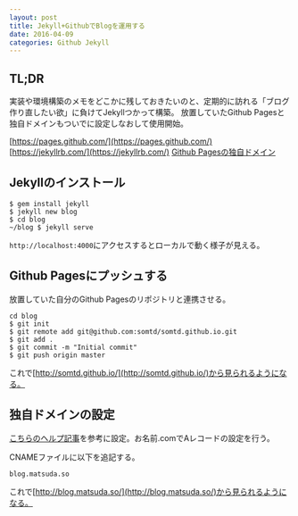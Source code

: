 ```yaml
---
layout: post
title: Jekyll+GithubでBlogを運用する
date: 2016-04-09
categories: Github Jekyll
---
```



## TL;DR

実装や環境構築のメモをどこかに残しておきたいのと、定期的に訪れる「ブログ作り直したい欲」に負けてJekyllつかって構築。
放置していたGithub Pagesと独自ドメインもついでに設定しなおして使用開始。

[https://pages.github.com/](https://pages.github.com/)
[https://jekyllrb.com/](https://jekyllrb.com/)
[Github Pagesの独自ドメイン](https://help.github.com/articles/using-a-custom-domain-with-github-pages/)

## Jekyllのインストール

```
$ gem install jekyll
$ jekyll new blog
$ cd blog
~/blog $ jekyll serve
```

`http://localhost:4000`にアクセスするとローカルで動く様子が見える。


## Github Pagesにプッシュする

放置していた自分のGithub Pagesのリポジトリと連携させる。

```
cd blog 
$ git init
$ git remote add git@github.com:somtd/somtd.github.io.git
$ git add .
$ git commit -m "Initial commit"
$ git push origin master
```

これで[http://somtd.github.io/](http://somtd.github.io/)から見られるようになる。

## 独自ドメインの設定

[こちらのヘルプ記事](https://help.github.com/articles/setting-up-an-apex-domain/#configuring-a-records-with-your-dns-provider)を参考に設定。お名前.comでAレコードの設定を行う。

CNAMEファイルに以下を追記する。

```
blog.matsuda.so
```

これで[http://blog.matsuda.so/](http://blog.matsuda.so/)から見られるようになる。